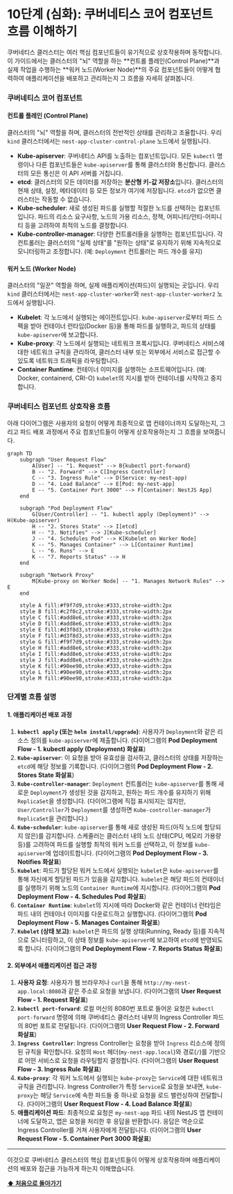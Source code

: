 # 10단계 (심화): 쿠버네티스 코어 컴포넌트 흐름 이해하기

쿠버네티스 클러스터는 여러 핵심 컴포넌트들이 유기적으로 상호작용하며 동작합니다. 이 가이드에서는 클러스터의 "뇌" 역할을 하는 **컨트롤 플레인(Control Plane)**과 실제 작업을 수행하는 **워커 노드(Worker Node)**의 주요 컴포넌트들이 어떻게 협력하여 애플리케이션을 배포하고 관리하는지 그 흐름을 자세히 살펴봅니다.

### 쿠버네티스 코어 컴포넌트

#### 컨트롤 플레인 (Control Plane)
클러스터의 "뇌" 역할을 하며, 클러스터의 전반적인 상태를 관리하고 조율합니다. 우리 `kind` 클러스터에서는 `nest-app-cluster-control-plane` 노드에서 실행됩니다.

*   **Kube-apiserver**: 쿠버네티스 API를 노출하는 컴포넌트입니다. 모든 `kubectl` 명령이나 다른 컴포넌트들은 `kube-apiserver`를 통해 클러스터와 통신합니다. 클러스터의 모든 통신은 이 API 서버를 거칩니다.
*   **etcd**: 클러스터의 모든 데이터를 저장하는 **분산형 키-값 저장소**입니다. 클러스터의 현재 상태, 설정, 메타데이터 등 모든 정보가 여기에 저장됩니다. `etcd`가 없으면 클러스터는 작동할 수 없습니다.
*   **Kube-scheduler**: 새로 생성된 파드를 실행할 적절한 노드를 선택하는 컴포넌트입니다. 파드의 리소스 요구사항, 노드의 가용 리소스, 정책, 어피니티/안티-어피니티 등을 고려하여 최적의 노드를 결정합니다.
*   **Kube-controller-manager**: 다양한 컨트롤러들을 실행하는 컴포넌트입니다. 각 컨트롤러는 클러스터의 "실제 상태"를 "원하는 상태"로 유지하기 위해 지속적으로 모니터링하고 조정합니다. (예: `Deployment` 컨트롤러는 파드 개수를 유지)

#### 워커 노드 (Worker Node)
클러스터의 "일꾼" 역할을 하며, 실제 애플리케이션(파드)이 실행되는 곳입니다. 우리 `kind` 클러스터에서는 `nest-app-cluster-worker`와 `nest-app-cluster-worker2` 노드에서 실행됩니다.

*   **Kubelet**: 각 노드에서 실행되는 에이전트입니다. `kube-apiserver`로부터 파드 스펙을 받아 컨테이너 런타임(Docker 등)을 통해 파드를 실행하고, 파드의 상태를 `kube-apiserver`에 보고합니다.
*   **Kube-proxy**: 각 노드에서 실행되는 네트워크 프록시입니다. 쿠버네티스 서비스에 대한 네트워크 규칙을 관리하여, 클러스터 내부 또는 외부에서 서비스로 접근할 수 있도록 네트워크 트래픽을 라우팅합니다.
*   **Container Runtime**: 컨테이너 이미지를 실행하는 소프트웨어입니다. (예: Docker, containerd, CRI-O) `kubelet`의 지시를 받아 컨테이너를 시작하고 중지합니다.

### 쿠버네티스 컴포넌트 상호작용 흐름

아래 다이어그램은 사용자의 요청이 어떻게 최종적으로 앱 컨테이너까지 도달하는지, 그리고 파드 배포 과정에서 주요 컴포넌트들이 어떻게 상호작용하는지 그 흐름을 보여줍니다.

```mermaid
graph TD
    subgraph "User Request Flow"
        A[User] -- "1. Request" --> B{kubectl port-forward}
        B -- "2. Forward" --> C[Ingress Controller]
        C -- "3. Ingress Rule" --> D(Service: my-nest-app)
        D -- "4. Load Balance" --> E[Pod: my-nest-app]
        E -- "5. Container Port 3000" --> F[Container: NestJS App]
    end

    subgraph "Pod Deployment Flow"
        G[User/Controller] -- "1. kubectl apply (Deployment)" --> H(Kube-apiserver)
        H -- "2. Stores State" --> I[etcd]
        H -- "3. Notifies" --> J[Kube-scheduler]
        J -- "4. Schedules Pod" --> K[Kubelet on Worker Node]
        K -- "5. Manages Container" --> L[Container Runtime]
        L -- "6. Runs" --> E
        K -- "7. Reports Status" --> H
    end

    subgraph "Network Proxy"
        M[Kube-proxy on Worker Node] -- "1. Manages Network Rules" --> E
    end

    style A fill:#f9f7d9,stroke:#333,stroke-width:2px
    style B fill:#c2f0c2,stroke:#333,stroke-width:2px
    style C fill:#add8e6,stroke:#333,stroke-width:2px
    style D fill:#add8e6,stroke:#333,stroke-width:2px
    style E fill:#d3f8d3,stroke:#333,stroke-width:2px
    style F fill:#d3f8d3,stroke:#333,stroke-width:2px
    style G fill:#f9f7d9,stroke:#333,stroke-width:2px
    style H fill:#add8e6,stroke:#333,stroke-width:2px
    style I fill:#add8e6,stroke:#333,stroke-width:2px
    style J fill:#add8e6,stroke:#333,stroke-width:2px
    style K fill:#90ee90,stroke:#333,stroke-width:2px
    style L fill:#90ee90,stroke:#333,stroke-width:2px
    style M fill:#90ee90,stroke:#333,stroke-width:2px
```

### 단계별 흐름 설명

#### 1. 애플리케이션 배포 과정

1.  **`kubectl apply` (또는 `helm install/upgrade`)**: 사용자가 `Deployment`와 같은 리소스 정의를 `kube-apiserver`에 제출합니다. (다이어그램의 **Pod Deployment Flow - 1. kubectl apply (Deployment) 화살표**) 
2.  **`Kube-apiserver`**: 이 요청을 받아 유효성을 검사하고, 클러스터의 상태를 저장하는 `etcd`에 해당 정보를 기록합니다. (다이어그램의 **Pod Deployment Flow - 2. Stores State 화살표**) 
3.  **`Kube-controller-manager`**: `Deployment` 컨트롤러는 `kube-apiserver`를 통해 새로운 `Deployment`가 생성된 것을 감지하고, 원하는 파드 개수를 유지하기 위해 `ReplicaSet`을 생성합니다. (다이어그램에 직접 표시되지는 않지만, `User/Controller`가 `Deployment`를 생성하면 `Kube-controller-manager`가 `ReplicaSet`을 관리합니다.)
4.  **`Kube-scheduler`**: `kube-apiserver`를 통해 새로 생성된 파드(아직 노드에 할당되지 않은)를 감지합니다. 스케줄러는 클러스터 내의 노드 상태(CPU, 메모리 가용량 등)를 고려하여 파드를 실행할 최적의 워커 노드를 선택하고, 이 정보를 `kube-apiserver`에 업데이트합니다. (다이어그램의 **Pod Deployment Flow - 3. Notifies 화살표**) 
5.  **`Kubelet`**: 파드가 할당된 워커 노드에서 실행되는 `kubelet`은 `kube-apiserver`를 통해 자신에게 할당된 파드가 있음을 감지합니다. `kubelet`은 해당 파드의 컨테이너를 실행하기 위해 노드의 `Container Runtime`에 지시합니다. (다이어그램의 **Pod Deployment Flow - 4. Schedules Pod 화살표**)
6.  **`Container Runtime`**: `kubelet`의 지시에 따라 Docker와 같은 컨테이너 런타임은 파드 내의 컨테이너 이미지를 다운로드하고 실행합니다. (다이어그램의 **Pod Deployment Flow - 5. Manages Container 화살표**)
7.  **`Kubelet` (상태 보고)**: `kubelet`은 파드의 실행 상태(Running, Ready 등)를 지속적으로 모니터링하고, 이 상태 정보를 `kube-apiserver`에 보고하여 `etcd`에 반영되도록 합니다. (다이어그램의 **Pod Deployment Flow - 7. Reports Status 화살표**) 

#### 2. 외부에서 애플리케이션 접근 과정

1.  **사용자 요청**: 사용자가 웹 브라우저나 `curl`을 통해 `http://my-nest-app.local:8080`과 같은 주소로 요청을 보냅니다. (다이어그램의 **User Request Flow - 1. Request 화살표**) 
2.  **`kubectl port-forward`**: 로컬 머신의 8080번 포트로 들어온 요청은 `kubectl port-forward` 명령에 의해 쿠버네티스 클러스터 내부의 Ingress Controller 파드의 80번 포트로 전달됩니다. (다이어그램의 **User Request Flow - 2. Forward 화살표**) 
3.  **`Ingress Controller`**: Ingress Controller는 요청을 받아 `Ingress` 리소스에 정의된 규칙을 확인합니다. 요청의 `Host` 헤더(`my-nest-app.local`)와 경로(`/`)를 기반으로 어떤 서비스로 요청을 라우팅할지 결정합니다. (다이어그램의 **User Request Flow - 3. Ingress Rule 화살표**) 
4.  **`Kube-proxy`**: 각 워커 노드에서 실행되는 `kube-proxy`는 `Service`에 대한 네트워크 규칙을 관리합니다. Ingress Controller가 특정 `Service`로 요청을 보내면, `kube-proxy`는 해당 `Service`에 속한 파드들 중 하나로 요청을 로드 밸런싱하여 전달합니다. (다이어그램의 **User Request Flow - 4. Load Balance 화살표**) 
5.  **애플리케이션 파드**: 최종적으로 요청은 `my-nest-app` 파드 내의 NestJS 앱 컨테이너에 도달하고, 앱은 요청을 처리한 후 응답을 반환합니다. 응답은 역순으로 Ingress Controller를 거쳐 사용자에게 전달됩니다. (다이어그램의 **User Request Flow - 5. Container Port 3000 화살표**) 

---

이것으로 쿠버네티스 클러스터의 핵심 컴포넌트들이 어떻게 상호작용하며 애플리케이션의 배포와 접근을 가능하게 하는지 이해했습니다.

**[⬆️ 처음으로 돌아가기](../README.md)**
